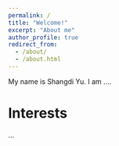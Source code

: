 ```yaml
---
permalink: /
title: "Welcome!"
excerpt: "About me"
author_profile: true
redirect_from:
  - /about/
  - /about.html
---
```


My name is Shangdi Yu. I am ....

Interests
======
...
